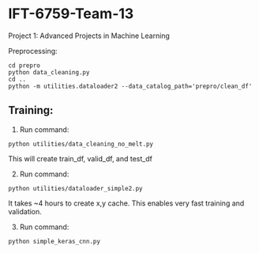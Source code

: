 # IFT-6759-Team-13
Project 1: Advanced Projects in Machine Learning

Preprocessing:
```
cd prepro
python data_cleaning.py
cd ..
python -m utilities.dataloader2 --data_catalog_path='prepro/clean_df'
```
## Training:

1. Run command:

```
python utilities/data_cleaning_no_melt.py
```

This will create train_df, valid_df, and test_df

2. Run command: 

`python utilities/dataloader_simple2.py`

It takes ~4 hours to create x,y cache. This enables very fast training and validation.

3. Run command:

`python simple_keras_cnn.py`
